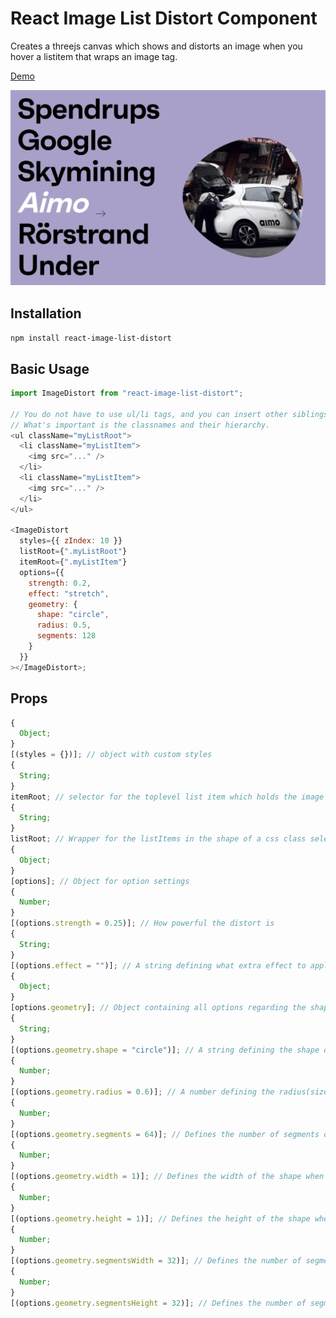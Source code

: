 # React Image List Distort Component

Creates a threejs canvas which shows and distorts an image when you hover a listitem that wraps an image tag.

[Demo](https://www.kimbjorkman.com/labs/2)

![preview image](https://github.com/KimPaow/react-image-list-distort/raw/master/src/images/preview.png)

## Installation

`npm install react-image-list-distort`

## Basic Usage

```js
import ImageDistort from "react-image-list-distort";

// You do not have to use ul/li tags, and you can insert other siblings.
// What's important is the classnames and their hierarchy.
<ul className="myListRoot">
  <li className="myListItem">
    <img src="..." />
  </li>
  <li className="myListItem">
    <img src="..." />
  </li>
</ul>

<ImageDistort
  styles={{ zIndex: 10 }}
  listRoot={".myListRoot"}
  itemRoot={".myListItem"}
  options={{
    strength: 0.2,
    effect: "stretch",
    geometry: {
      shape: "circle",
      radius: 0.5,
      segments: 128
    }
  }}
></ImageDistort>;
```

## Props

```js
{
  Object;
}
[(styles = {})]; // object with custom styles
{
  String;
}
itemRoot; // selector for the toplevel list item which holds the image
{
  String;
}
listRoot; // Wrapper for the listItems in the shape of a css class selector.
{
  Object;
}
[options]; // Object for option settings
{
  Number;
}
[(options.strength = 0.25)]; // How powerful the distort is
{
  String;
}
[(options.effect = "")]; // A string defining what extra effect to apply. Defaults to "redshift", can also pass "stretch"
{
  Object;
}
[options.geometry]; // Object containing all options regarding the shape that holds the image
{
  String;
}
[(options.geometry.shape = "circle")]; // A string defining the shape of the geometry. Defaults to "circle", can also pass "plane". If circle then the image should be square.
{
  Number;
}
[(options.geometry.radius = 0.6)]; // A number defining the radius(size) of the shape. Only applicable when shape is 'circle'
{
  Number;
}
[(options.geometry.segments = 64)]; // Defines the number of segments of the shape when the shape is 'circle
{
  Number;
}
[(options.geometry.width = 1)]; // Defines the width of the shape when the shape is 'plane'
{
  Number;
}
[(options.geometry.height = 1)]; // Defines the height of the shape when the shape is 'plane'
{
  Number;
}
[(options.geometry.segmentsWidth = 32)]; // Defines the number of segments on the X-axis of the shape when the shape is 'plane'
{
  Number;
}
[(options.geometry.segmentsHeight = 32)]; // Defines the number of segments on the Y-axis of the shape when the shape is 'plane'
```
